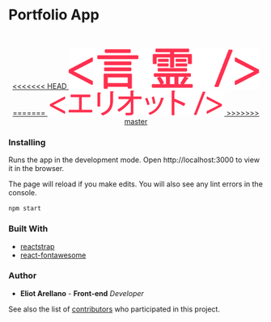 # Portfolio App
<br />
<p align="center">
  <a href="https://github.com/eliotarellano/portfolio-app">
<<<<<<< HEAD
    <img src="/src/assets/images/kotodama100.png" alt="Logo" width="377" height="80">
=======
    <img src="/src/assets/images/eriottologo100.png" alt="Logo" width="350" height="50">
>>>>>>> master
  </a>
</p>

### Installing

Runs the app in the development mode.
Open http://localhost:3000 to view it in the browser.

The page will reload if you make edits.
You will also see any lint errors in the console.

```
npm start
```

### Built With

* [reactstrap](https://reactstrap.github.io/)
* [react-fontawesome](https://github.com/FortAwesome/react-fontawesome)

### Author

* **Eliot Arellano** - **Front-end** *Developer*

See also the list of [contributors](https://github.com/your/project/contributors) who participated in this project.